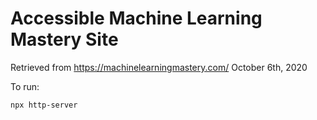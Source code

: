 Accessible Machine Learning Mastery Site
========================================

Retrieved from https://machinelearningmastery.com/ October 6th, 2020

To run:

```
npx http-server
```